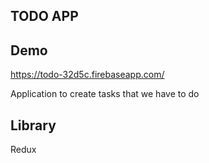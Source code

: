 ## TODO APP

## Demo
https://todo-32d5c.firebaseapp.com/

Application to create tasks that we have to do

## Library 
Redux

